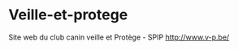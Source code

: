 Veille-et-protege
=================

Site web du club canin veille et Protège - SPIP
http://www.v-p.be/
